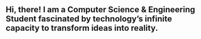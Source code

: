 ## Hi, there! I am a Computer Science & Engineering Student fascinated by technology’s infinite capacity to transform ideas into reality.


